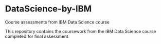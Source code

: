 # DataScience-by-IBM
Course assessments from IBM Data Science course

This repository contains the coursework from the IBM Data Science course completed for final assessment.
